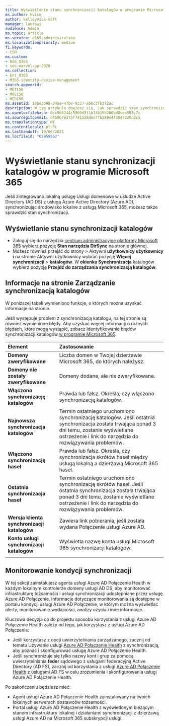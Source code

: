 ```yaml
---
title: Wyświetlanie stanu synchronizacji katalogów w programie Microsoft 365
ms.author: kvice
author: kelleyvice-msft
manager: laurawi
audience: Admin
ms.topic: article
ms.service: o365-administration
ms.localizationpriority: medium
f1.keywords:
- CSH
ms.custom:
- Adm_O365
- seo-marvel-apr2020
ms.collection:
- Ent_O365
- M365-identity-device-management
search.appverid:
- MET150
- MOE150
- MED150
ms.assetid: 18be3b98-34ae-47be-9337-ab6c3fb372ac
description: W tym artykule dowiesz się, jak sprawdzić stan synchronizacji katalogów w programie Office 365.
ms.openlocfilehash: 0cc5b5244c5809d3f1b13b15b200bd8cea585c7c
ms.sourcegitcommit: d4b867e37bf741528ded7fb289e4f6847228d2c5
ms.translationtype: MT
ms.contentlocale: pl-PL
ms.lasthandoff: 10/06/2021
ms.locfileid: "62959562"
---
```

# <a name="view-directory-synchronization-status-in-microsoft-365"></a>Wyświetlanie stanu synchronizacji katalogów w programie Microsoft 365

Jeśli zintegrowano lokalną usługę Usługi domenowe w usłudze Active Directory (AD DS) z usługą Azure Active Directory (Azure AD), synchronizując środowisko lokalne z usługą Microsoft 365, możesz także sprawdzić stan synchronizacji.
  
## <a name="view-directory-synchronization-status"></a>Wyświetlanie stanu synchronizacji katalogów

- Zaloguj się do narzędzia [centrum administracyjne platformy Microsoft 365](https://admin.microsoft.com) wybierz pozycję **Stan narzędzia DirSync** na stronie głównej.
- Możesz również przejść do strony  \> Aktywni **użytkownicy użytkownicy i** na stronie Aktywni  użytkownicy wybrać pozycję **Więcej synchronizacji** \> **katalogów**. W **okienku Synchronizacja** katalogów wybierz pozycję **Przejdź do zarządzania synchronizacją katalogów**.

## <a name="information-on-the-manage-directory-synchronization-page"></a>Informacje na stronie Zarządzanie synchronizacją katalogów

W poniższej tabeli wymieniono funkcje, o których można uzyskać informacje na stronie.
  
Jeśli występuje problem z synchronizacją katalogu, na tej stronie są również wymienione błędy. Aby uzyskać więcej informacji o różnych błędach, które mogą wystąpić, zobacz Identyfikowanie błędów synchronizacji katalogów [w programie Microsoft 365](identify-directory-synchronization-errors.md).
  
|Element|Zastosowanie|
|:-----|:-----|
|**Domeny zweryfikowane** | Liczba domen w Twojej dzierżawie Microsoft 365, do których należysz. |
|**Domeny nie zostały zweryfikowane** | Domeny dodane, ale nie zweryfikowane. |
|**Włączono synchronizację katalogów** |Prawda lub fałsz. Określa, czy włączono synchronizację katalogów. |
|**Najnowsza synchronizacja katalogów** | Termin ostatniego uruchomiono synchronizację katalogów. Jeśli ostatnia synchronizacja została trwająca ponad 3 dni temu, zostanie wyświetlane ostrzeżenie i link do narzędzia do rozwiązywania problemów. |
|**Włączono synchronizację haseł** | Prawda lub fałsz. Określa, czy synchronizacja skrótów haseł między usługą lokalną a dzierżawą Microsoft 365 haseł. |
|**Ostatnia synchronizacja haseł** | Termin ostatniego uruchomiono synchronizację skrótów haseł. Jeśli ostatnia synchronizacja została trwająca ponad 3 dni temu, zostanie wyświetlane ostrzeżenie i link do narzędzia do rozwiązywania problemów. |
|**Wersja klienta synchronizacji katalogów** | Zawiera link pobierania, jeśli została wydana Połączenie usługi Azure AD. |
|**Konto usługi synchronizacji katalogów** | Wyświetla nazwę konta usługi Microsoft 365 synchronizacji katalogów. |
|||

## <a name="monitor-synchronization-health"></a>Monitorowanie kondycji synchronizacji

W tej sekcji zainstalujesz agenta usługi Azure AD Połączenie Health w każdym lokalnym kontrolerze domeny usługi AD DS, aby monitorować infrastrukturę tożsamości i usługi synchronizacji udostępniane przez usługę Azure AD Połączenie. Informacje dotyczące monitorowania są dostępne w portalu kondycji usługi Azure AD Połączenie, w którym można wyświetlać alerty, monitorowanie wydajności, analizy użycia i inne informacje.

Kluczowa decyzja co do projektu sposobu korzystania z usługi Azure AD Połączenie Health zależy od tego, jak korzystasz z usługi Azure AD Połączenie:

- Jeśli korzystasz z opcji uwierzytelniania  zarządzanego, zacznij od tematu Używanie usługi [Azure AD Połączenie Health](/azure/active-directory/connect-health/active-directory-aadconnect-health-sync) z synchronizacją, aby poznać i skonfigurować usługę Azure AD Połączenie Health.
- Jeśli synchronizuje się tylko nazwy kont i grup za pomocą uwierzytelniania **feder** sądowego z usługami federacyjną Active Directory (AD FS), zacznij od korzystania z usługi [Azure AD Połączenie Health](/azure/active-directory/connect-health/active-directory-aadconnect-health-adfs) z usługami AD FS w celu zrozumienia i skonfigurowania usługi Azure AD Połączenie Health.

Po zakończeniu będziesz mieć:

- Agent usługi Azure AD Połączenie Health zainstalowany na twoich lokalnych serwerach dostawców tożsamości.
- Portal usługi Azure AD Połączenie Health z wyświetlonym bieżącym stanem infrastruktury lokalnej i działaniami synchronizacji z dzierżawą usługi Azure AD na Microsoft 365 subskrypcji usługi.